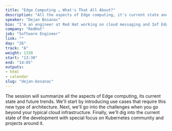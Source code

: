 ```yaml
---
title: "Edge Computing … What's That All About?"
description: "All the aspects of Edge computing, it's current state and the future trends."
speaker: "Dejan Bosanac"
bio: "I’m an engineer at Red Hat working on cloud messaging and IoT Edge platforms. I have more than a decade of experience in developing open source solutions, making commercial products based on them and working with customers on running production systems based on these products. I’ve been an active member of open source communities for many years and a contributor to various projects."
company: "RedHat"
job: "Software Engineer"
link: ""
day: "26"
track: "A"
weight: 1330
start: "13:30"
end: "14:05"
outputs:
- html
- calendar
slug: "dejan-bosanac"
---
```


The session will summarize all the aspects of Edge computing, its current state and future trends. We'll start by introducing use cases that require this new type of architecture. Next, we'll go into the challenges when you go beyond your typical cloud infrastructure. Finally, we'll dig into the current state of the development with special focus on Kubernetes community and projects around it.

<!--
There's a new trend emerging where developers are trying to put their services closer and  closer to the users and devices they are connecting. For that they need to step out of the cloud infrastructure and deploy in the more distributed environments. But of course, we still want to keep all the tools and comfort we're used to developing pure cloud-native native solutions. Enter the Edge Computing, trying to extend cloud-native computing beyond the data center. In this session, we'll try to get you interested into this topic, talking about why and how you can start introducing Edge computing into your projects.
-->
